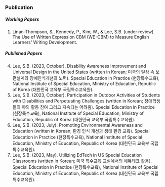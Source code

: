 ### Publication

##### Working Papers

1.  Linan-Thompson, S., Kennedy, P., Kim, W., & Lee, S.B. (under review). The Use of Written Expression CBM (WE-CBM) to Measure English Learners' Writing Development.

##### Published Papers

4.  Lee, S.B. (2023, October). Disability Awareness Improvement and Universal Design in the United States (written in Korean; 미국의 일상 속 보편설계와 장애인식개선의 노력). Special Education in Practice (현장특수교육), National Institute of Special Education, Ministry of Education, Republic of Korea (대한민국 교육부 국립특수교육원).
5.  Lee, S.B. (2023, October). Participation in Outdoor Activities of Students with Disabilities and Perpetuating Challenges (written in Korean; 장애학생들의 야외 활동 참여 그리고 지속되는 어려움). Special Education in Practice (현장특수교육), National Institute of Special Education, Ministry of Education, Republic of Korea (대한민국 교육부 국립특수교육원).
6.  Lee, S.B. (2023, July). Promoting Environmental Awareness and Education (written in Korean; 환경 인식 개선과 생태 환경 교육). Special Education in Practice (현장특수교육), National Institute of Special Education, Ministry of Education, Republic of Korea (대한민국 교육부 국립특수교육원).
7.  Lee, S.B. (2023, May). Utilizing EdTech in US Special Education Classrooms (written in Korean; 미국 특수교육 교실에서의 에듀테크 활용). Special Education in Practice (현장특수교육), National Institute of Special Education, Ministry of Education, Republic of Korea (대한민국 교육부 국립특수교육원).